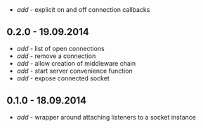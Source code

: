 ##

* _add_ - explicit on and off connection callbacks


## 0.2.0 - 19.09.2014

* _add_ - list of open connections
* _add_ - remove a connection
* _add_ - allow creation of middleware chain
* _add_ - start server convenience function
* _add_ - expose connected socket

## 0.1.0 - 18.09.2014

* _add_ - wrapper around attaching listeners to a socket instance
